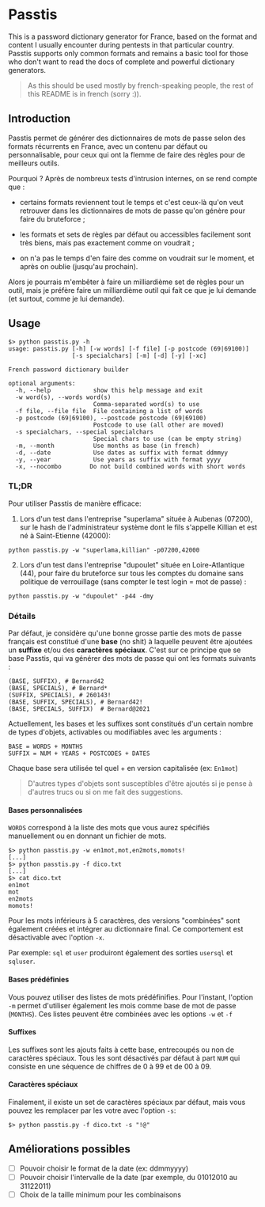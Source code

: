 Passtis
=======

This is a password dictionary generator for France, based on the format and
content I usually encounter during pentests in that particular country. Passtis
supports only common formats and remains a basic tool for those who don't want
to read the docs of complete and powerful dictionary generators.

> As this should be used mostly by french-speaking people, the rest of this
  README is in french (sorry :)).

Introduction
------------

Passtis permet de générer des dictionnaires de mots de passe selon des formats
récurrents en France, avec un contenu par défaut ou personnalisable, pour ceux
qui ont la flemme de faire des règles pour de meilleurs outils.

Pourquoi ? Après de nombreux tests d'intrusion internes, on se rend compte que :

* certains formats reviennent tout le temps et c'est ceux-là qu'on veut
  retrouver dans les dictionnaires de mots de passe qu'on génère pour faire du
  bruteforce ;

* les formats et sets de règles par défaut ou accessibles facilement sont très
  biens, mais pas exactement comme on voudrait ;

* on n'a pas le temps d'en faire des comme on voudrait sur le moment, et après
  on oublie (jusqu'au prochain).

Alors je pourrais m'embêter à faire un milliardième set de règles pour un outil,
mais je préfère faire un milliardième outil qui fait ce que je lui demande (et
surtout, comme je lui demande).

Usage
-----

```
$> python passtis.py -h
usage: passtis.py [-h] [-w words] [-f file] [-p postcode (69|69100)]
                  [-s specialchars] [-m] [-d] [-y] [-xc]

French password dictionary builder

optional arguments:
  -h, --help            show this help message and exit
  -w word(s), --words word(s)
                        Comma-separated word(s) to use
  -f file, --file file  File containing a list of words
  -p postcode (69|69100), --postcode postcode (69|69100)
                        Postcode to use (all other are moved)
  -s specialchars, --special specialchars
                        Special chars to use (can be empty string)
  -m, --month           Use months as base (in french)
  -d, --date            Use dates as suffix with format ddmmyy
  -y, --year            Use years as suffix with format yyyy
  -x, --nocombo        Do not build combined words with short words
```

### TL;DR

Pour utiliser Passtis de manière efficace:

1. Lors d'un test dans l'entreprise "superlama" située à Aubenas (07200), sur le
hash de l'administrateur système dont le fils s'appelle Killian et est né à
Saint-Etienne (42000):

```
python passtis.py -w "superlama,killian" -p07200,42000
```

2. Lors d'un test dans l'entreprise "dupoulet" située en Loire-Atlantique (44),
pour faire du bruteforce sur tous les comptes du domaine sans politique de
verrouillage (sans compter le test login = mot de passe) :

```
python passtis.py -w "dupoulet" -p44 -dmy
```

### Détails

Par défaut, je considère qu'une bonne grosse partie des mots de passe français
est constitué d'une **base** (no shit) à laquelle peuvent être ajoutées un
**suffixe** et/ou des **caractères spéciaux**. C'est sur ce principe que se base
Passtis, qui va générer des mots de passe qui ont les formats suivants :

```
(BASE, SUFFIX), # Bernard42
(BASE, SPECIALS), # Bernard*
(SUFFIX, SPECIALS), # 260143!
(BASE, SUFFIX, SPECIALS), # Bernard42!
(BASE, SPECIALS, SUFFIX)  # Bernard@2021
```

Actuellement, les bases et les suffixes sont constitués d'un certain nombre de
types d'objets, activables ou modifiables avec les arguments :

```
BASE = WORDS + MONTHS
SUFFIX = NUM + YEARS + POSTCODES + DATES
```

Chaque base sera utilisée tel quel + en version capitalisée (ex: `En1mot`)

> D'autres types d'objets sont susceptibles d'être ajoutés si je pense à
  d'autres trucs ou si on me fait des suggestions.

#### Bases personnalisées

`WORDS` correspond à la liste des mots que vous aurez spécifiés manuellement ou
en donnant un fichier de mots.

```
$> python passtis.py -w en1mot,mot,en2mots,momots!
[...]
$> python passtis.py -f dico.txt
[...]
$> cat dico.txt
en1mot
mot
en2mots
momots!
```

Pour les mots inférieurs à 5 caractères, des versions "combinées" sont également
créées et intégrer au dictionnaire final. Ce comportement est désactivable avec
l'option `-x`.

Par exemple: `sql` et `user` produiront également des sorties `usersql` et
`sqluser`.

#### Bases prédéfinies

Vous pouvez utiliser des listes de mots prédéfinifies. Pour l'instant, l'option
`-m` permet d'utiliser également les mois comme base de mot de passe (`MONTHS`).
Ces listes peuvent être combinées avec les options `-w` et `-f`

#### Suffixes

Les suffixes sont les ajouts faits à cette base, entrecoupés ou non de
caractères spéciaux. Tous les sont désactivés par défaut à part `NUM` qui
consiste en une séquence de chiffres de 0 à 99 et de 00 à 09.

#### Caractères spéciaux

Finalement, il existe un set de caractères spéciaux par défaut, mais vous pouvez
les remplacer par les votre avec l'option `-s`:

```
$> python passtis.py -f dico.txt -s "!@"
```

Améliorations possibles
-----------------------

- [ ] Pouvoir choisir le format de la date (ex: ddmmyyyy)
- [ ] Pouvoir choisir l'intervalle de la date (par exemple, du 01012010 au 31122011)
- [ ] Choix de la taille minimum pour les combinaisons